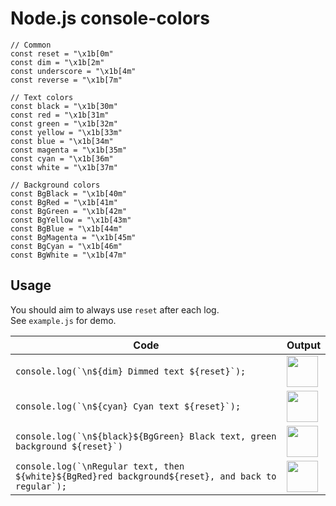 # Node.js console-colors

```
// Common
const reset = "\x1b[0m"
const dim = "\x1b[2m"
const underscore = "\x1b[4m"
const reverse = "\x1b[7m"

// Text colors
const black = "\x1b[30m"
const red = "\x1b[31m"
const green = "\x1b[32m"
const yellow = "\x1b[33m"
const blue = "\x1b[34m"
const magenta = "\x1b[35m"
const cyan = "\x1b[36m"
const white = "\x1b[37m"

// Background colors
const BgBlack = "\x1b[40m"
const BgRed = "\x1b[41m"
const BgGreen = "\x1b[42m"
const BgYellow = "\x1b[43m"
const BgBlue = "\x1b[44m"
const BgMagenta = "\x1b[45m"
const BgCyan = "\x1b[46m"
const BgWhite = "\x1b[47m"
```

## Usage
You should aim to always use `reset` after each log.
<br />See `example.js` for demo.

| Code | Output |
| -- | -- |
| ```console.log(`\n${dim} Dimmed text ${reset}`);``` | <img height="50" src="https://user-images.githubusercontent.com/4234732/144881601-e2c0c2fe-8912-4b44-b2be-ce3eba9fd5e1.png" />
| ```console.log(`\n${cyan} Cyan text ${reset}`);``` | <img height="50" src="https://user-images.githubusercontent.com/4234732/144881620-cf4a5943-5ec0-46ba-93e1-7c9efa511ac3.png" /> |
| ```console.log(`\n${black}${BgGreen} Black text, green background ${reset}`)``` | <img height="50" src="https://user-images.githubusercontent.com/4234732/144881669-1f0cb715-97e9-43b9-9058-44e211b7a862.png" /> |
| ```console.log(`\nRegular text, then ${white}${BgRed}red background${reset}, and back to regular`);``` | <img height="50" src="https://user-images.githubusercontent.com/4234732/144881694-915a9cf3-7e62-4412-91e0-5917c9528a90.png" /> |
